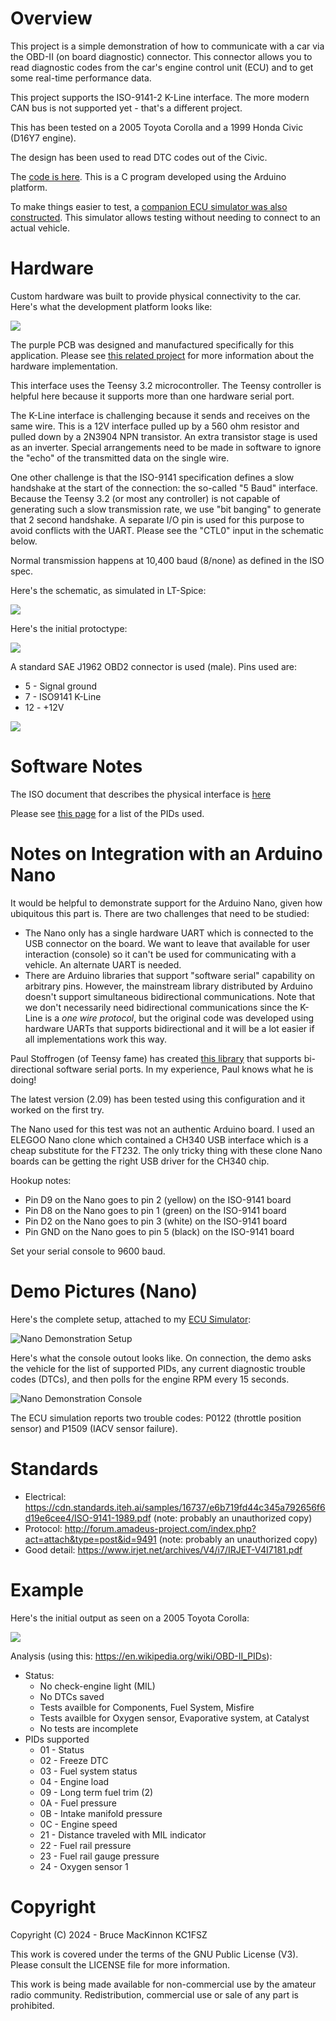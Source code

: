 Overview
========

This project is a simple demonstration of how to communicate with a car via the OBD-II (on board diagnostic)
connector.  This connector allows you to read diagnostic codes from the car's engine control unit (ECU) and to get some real-time performance data.

This project supports the ISO-9141-2 K-Line interface.  The more modern CAN bus is not supported yet - that's a different project.

This has been tested on a 2005 Toyota Corolla and a 1999 Honda Civic (D16Y7 engine).

The design has been used to read DTC codes out of the Civic.

The [code is here](https://github.com/brucemack/hello-obd2/blob/main/hello-obd2.ino).  This is a C program developed using the Arduino platform.

To make things easier to test, a [companion ECU simulator was also constructed](https://github.com/brucemack/ecu-sim).  This simulator allows testing without needing to connect to an actual vehicle.

Hardware
========

Custom hardware was built to provide physical connectivity to the car. Here's what the development platform looks like:

![](images/IMG_1673.jpg)

The purple PCB was designed and manufactured specifically for this application.  Please see [this related project](https://github.com/brucemack/iso9141-interface) for more information about the hardware implementation.

This interface uses the Teensy 3.2 microcontroller.  The Teensy controller is helpful here because it supports more than one hardware serial port.

The K-Line interface is challenging because it sends and receives on the same wire.  This is a 12V interface pulled up by a 560 ohm resistor and pulled down by a 2N3904 NPN transistor.  An extra transistor stage is used as an inverter.  Special arrangements need to be made in software to ignore the "echo" of the transmitted data on the single wire.

One other challenge is that the ISO-9141 specification defines a slow handshake at the start of the connection: the so-called "5 Baud" interface.  Because the Teensy 3.2 (or most any controller) is not capable of generating such a slow transmission rate, we use "bit banging" to generate that 2 second handshake.  A separate I/O pin is used for this purpose to avoid conflicts with the UART.  Please see the "CTL0" input in the schematic below.

Normal transmission happens at 10,400 baud (8/none) as defined in the ISO spec.

Here's the schematic, as simulated in LT-Spice:

![](images/SC1.png)

Here's the initial protoctype:

![](images/IMG_1607.jpg)

A standard SAE J1962 OBD2 connector is used (male).  Pins used are:
* 5 - Signal ground 
* 7 - ISO9141 K-Line
* 12 - +12V

![](images/IMG_1609.jpg)

Software Notes
==============

The ISO document that describes the physical interface is [here](https://andrewrevill.co.uk/ReferenceLibrary/OBDII%20Specifications%20-%20ISO-9141-2%20(Physical).pdf)

Please see [this page](https://en.wikipedia.org/wiki/OBD-II_PIDs) for a list of the PIDs used.

Notes on Integration with an Arduino Nano
=========================================

It would be helpful to demonstrate support for the Arduino Nano, given how ubiquitous this part is. There are two 
challenges that need to be studied:
* The Nano only has a single hardware UART which is connected to the USB connector on the board. We want to leave that 
available for user interaction (console) so it can't be used for communicating with a vehicle. An alternate UART is needed.
* There are Arduino libraries that support "software serial" capability on arbitrary pins.  However, the mainstream library
distributed by Arduino doesn't support simultaneous bidirectional communications. Note that we don't necessarily need 
bidirectional communications since the K-Line is a *one wire protocol*, but the original code was developed using 
hardware UARTs that supports bidirectional and it will be a lot easier if all implementations work this way.

Paul Stoffrogen (of Teensy fame) has created [this library](https://www.pjrc.com/teensy/td_libs_AltSoftSerial.html) that supports 
bi-directional software serial ports. In my experience, Paul knows what he is doing! 

The latest version (2.09) has been tested using this configuration and it worked on the first try.

The Nano used for this test was not an authentic Arduino board. I used an ELEGOO Nano clone which contained a CH340 USB interface
which is a cheap substitute for the FT232. The only tricky thing with these clone Nano boards can be getting the right USB 
driver for the CH340 chip.

Hookup notes:
* Pin D9 on the Nano goes to pin 2 (yellow)  on the ISO-9141 board
* Pin D8 on the Nano goes to pin 1 (green) on the ISO-9141 board
* Pin D2 on the Nano goes to pin 3 (white) on the ISO-9141 board
* Pin GND on the Nano goes to pin 5 (black) on the  ISO-9141 board

Set your serial console to 9600 baud.

Demo Pictures (Nano) 
====================

Here's the complete setup, attached to my [ECU Simulator](https://github.com/brucemack/ecu-sim):

![Nano Demonstration Setup](images/IMG_0832.jpeg)

Here's what the console outout looks like. On connection, the demo asks the vehicle 
for the list of supported PIDs, any current diagnostic trouble codes (DTCs), and then polls for the engine RPM every 15 seconds.

![Nano Demonstration Console](images/IMG_0831.jpeg)

The ECU simulation reports two trouble codes: P0122 (throttle position sensor) and P1509 (IACV sensor failure).

Standards
=========

* Electrical: https://cdn.standards.iteh.ai/samples/16737/e6b719fd44c345a792656f6d19e6cee4/ISO-9141-1989.pdf (note: probably an unauthorized copy)
* Protocol: http://forum.amadeus-project.com/index.php?act=attach&type=post&id=9491 (note: probably an unauthorized copy)
* Good detail: https://www.irjet.net/archives/V4/i7/IRJET-V4I7181.pdf

Example
=======

Here's the initial output as seen on a 2005 Toyota Corolla:

![](images/tc01.png)

Analysis (using this: https://en.wikipedia.org/wiki/OBD-II_PIDs):
* Status:
    * No check-engine light (MIL)
    * No DTCs saved
    * Tests availble for Components, Fuel System, Misfire
    * Tests availble for Oxygen sensor, Evaporative system, at Catalyst
    * No tests are incomplete
* PIDs supported
    * 01 - Status
    * 02 - Freeze DTC
    * 03 - Fuel system status
    * 04 - Engine load
    * 09 - Long term fuel trim (2)
    * 0A - Fuel pressure
    * 0B - Intake manifold pressure
    * 0C - Engine speed
    * 21 - Distance traveled with MIL indicator
    * 22 - Fuel rail pressure
    * 23 - Fuel rail gauge pressure
    * 24 - Oxygen sensor 1

Copyright
=========

Copyright (C) 2024 - Bruce MacKinnon KC1FSZ

This work is covered under the terms of the GNU Public License (V3). Please consult the LICENSE file for more information.

This work is being made available for non-commercial use by the amateur radio community. Redistribution, commercial use or sale of any part is prohibited.
